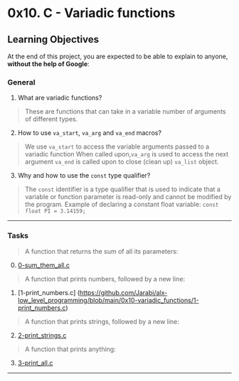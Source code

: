 # 0x10. C - Variadic functions

## Learning Objectives

At the end of this project, you are expected to be able to explain to anyone, **without the help of Google**:

### General

1. What are variadic functions?
> These are functions that can take in a variable number of arguments of different types.
2. How to use `va_start`, `va_arg` and `va_end` macros?
> We use `va_start` to access the variable arguments passed to a variadic function
> When called upon,`va_arg` is used to access the next argument
> `va_end` is called upon to close (clean up) `va_list` object.
3. Why and how to use the `const` type qualifier?
> The `const` identifier is a type qualifier that is used to indicate that a variable or function parameter is read-only and cannot be modified by the program.
> Example of declaring a constant float variable:
> `const float PI = 3.14159;`
---
### Tasks

> A function that returns the sum of all its parameters:
0. [0-sum\_them\_all.c](https://github.com/Jarabi/alx-low_level_programming/blob/main/0x10-variadic_functions/0-sum_them_all.c)
> A function that prints numbers, followed by a new line:
1. [1-print\_numbers.c] (https://github.com/Jarabi/alx-low_level_programming/blob/main/0x10-variadic_functions/1-print_numbers.c)
> A function that prints strings, followed by a new line:
2. [2-print\_strings.c](https://github.com/Jarabi/alx-low_level_programming/blob/main/0x10-variadic_functions/2-print_strings.c)
> A function that prints anything:
3. [3-print\_all.c](https://github.com/Jarabi/alx-low_level_programming/blob/main/0x10-variadic_functions/3-print_all.c)
---

